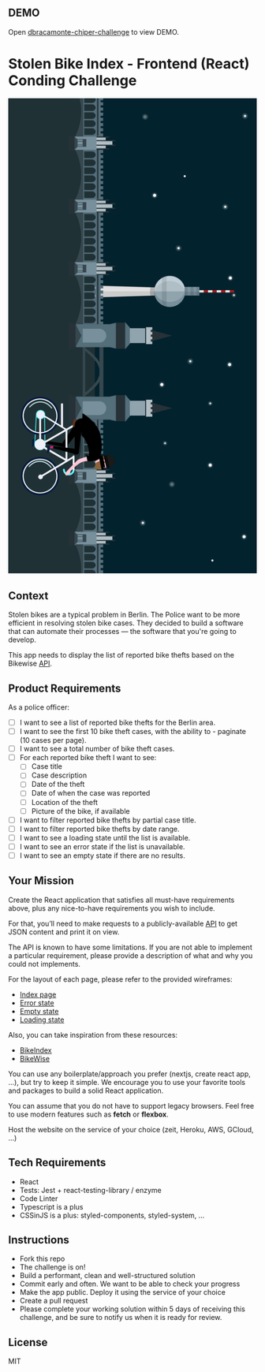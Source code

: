 ## DEMO
Open [dbracamonte-chiper-challenge](https://dbracamonte-chiper-challenge.netlify.app/) to view DEMO.

# Stolen Bike Index - Frontend (React) Conding Challenge
![JOIN Stolen Bike Cases](https://github.com/chiper-inc/React-Web-Coding-Challenge/blob/master/illustration.png)

## Context

Stolen bikes are a typical problem in Berlin. The Police want to be more efficient in resolving stolen bike cases. They decided to build a software that can automate their processes — the software that you're going to develop.

This app needs to display the list of reported bike thefts based on the Bikewise [API](https://bikeindex.org/documentation/api_v3).

## Product Requirements

As a police officer:

- [ ] I want to see a list of reported bike thefts for the Berlin area.
- [ ] I want to see the first 10 bike theft cases, with the ability to - paginate (10 cases per page).
- [ ] I want to see a total number of bike theft cases.
- [ ] For each reported bike theft I want to see:
  - [ ] Case title
  - [ ] Case description
  - [ ] Date of the theft
  - [ ] Date of when the case was reported
  - [ ] Location of the theft
  - [ ] Picture of the bike, if available
- [ ] I want to filter reported bike thefts by partial case title.
- [ ] I want to filter reported bike thefts by date range.
- [ ] I want to see a loading state until the list is available.
- [ ] I want to see an error state if the list is unavailable.
- [ ] I want to see an empty state if there are no results.

## Your Mission

Create the React application that satisfies all must-have requirements above, plus any nice-to-have requirements you wish to include.

For that, you’ll need to make requests to a publicly-available [API](https://bikeindex.org/documentation/api_v3) to get JSON content and print it on view. 

The API is known to have some limitations. If you are not able to implement a particular requirement, please provide a description of what and why you could not implements.

For the layout of each page, please refer to the provided wireframes:

- [Index page](./screens/index.png)
- [Error state](./screens/index_error.png)
- [Empty state](./screens/index_empty.png)
- [Loading state](./screens/index_loading.png)

Also, you can take inspiration from these resources:

- [BikeIndex](https://bikeindex.org/bikes?serial=&button=&location=Berlin&distance=100&stolenness=proximity)
- [BikeWise](https://bikewise.org)

You can use any boilerplate/approach you prefer (nextjs, create react app, ...), but try to keep it simple. We encourage you to use your favorite tools and packages to build a solid React application.

You can assume that you do not have to support legacy browsers. Feel free to use modern features such as **fetch** or **flexbox**.

Host the website on the service of your choice (zeit, Heroku, AWS, GCloud, ...)

## Tech Requirements

- React
- Tests: Jest + react-testing-library / enzyme
- Code Linter
- Typescript is a plus
- CSSinJS is a plus: styled-components, styled-system, ...

## Instructions

- Fork this repo
- The challenge is on!
- Build a performant, clean and well-structured solution
- Commit early and often. We want to be able to check your progress
- Make the app public. Deploy it using the service of your choice
- Create a pull request
- Please complete your working solution within 5 days of receiving this challenge, and be sure to notify us when it is ready for review.

## License

MIT
